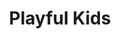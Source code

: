 ---
title: 'Playful Kids'
color: 'text-pink-500'
tags: ["Web design"]
description: 'Website for child education center Playful Kids. Designed in Figma'
details:
    tools: [Figma]
    client: 'Personal Project'
    team: ['Me']
images:
    url: ["/images/play-1.png", "/images/play-2.png", "/images/play-3.png", "/images/play-home-full.png", "/images/play-programs-full.png"]
    alt: ["Playful Kids Project Image 1", "Playful Kids Project Image 2", "Playful Kids Project Image 3", "Playful Kids Project Image 4", "Playful Kids Project Image 5"]
draft: false
---